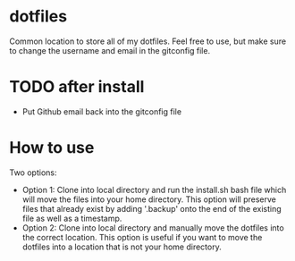 # dotfiles
Common location to store all of my dotfiles. Feel free to use, but make sure to change the username and email in the gitconfig file.

# TODO after install
* Put Github email back into the gitconfig file

# How to use
Two options:
* Option 1: Clone into local directory and run the install.sh bash file which will move the files into your home directory. This option will preserve files that already exist by adding '.backup' onto the end of the existing file as well as a timestamp.
* Option 2: Clone into local directory and manually move the dotfiles into the correct location. This option is useful if you want to move the dotfiles into a location that is not your home directory.
